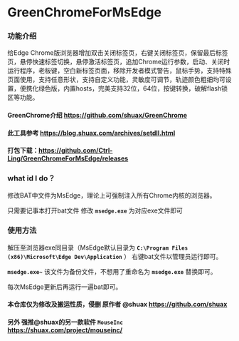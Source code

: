 # GreenChromeForMsEdge

### 功能介绍 

给Edge Chrome版浏览器增加双击关闭标签页，右键关闭标签页，保留最后标签页，悬停快速标签切换，悬停激活标签页，追加Chrome运行参数，启动、关闭时运行程序，老板键，空白新标签页面，移除开发者模式警告，鼠标手势，支持特殊页面使用，支持任意形状，支持自定义功能，灵敏度可调节，轨迹颜色粗细均可设置，便携化绿色版，内置hosts，完美支持32位，64位，按键转换，破解flash锁区等功能。

#### GreenChrome介绍 https://github.com/shuax/GreenChrome

#### 此工具参考 https://blog.shuax.com/archives/setdll.html

#### 打包下载：https://github.com/Ctrl-Ling/GreenChromeForMsEdge/releases

### what id I do？

修改BAT中文件为MsEdge，理论上可强制注入所有Chrome内核的浏览器。

只需要记事本打开bat文件 修改 **`msedge.exe`** 为对应exe文件即可

### 使用方法

解压至浏览器exe同目录（MsEdge默认目录为 **`C:\Program Files (x86)\Microsoft\Edge Dev\Application`** ） 右键bat文件以管理员运行即可。

**`msedge.exe~`** 该文件为备份文件，不想用了重命名为 **`msedge.exe`** 替换即可。

每次MsEdge更新后再运行一遍bat即可。

#### 本仓库仅为修改及搬运性质，侵删 原作者 @shuax https://github.com/shuax

#### 另外 强推@shuax的另一款软件 `MouseInc`  https://shuax.com/project/mouseinc/
